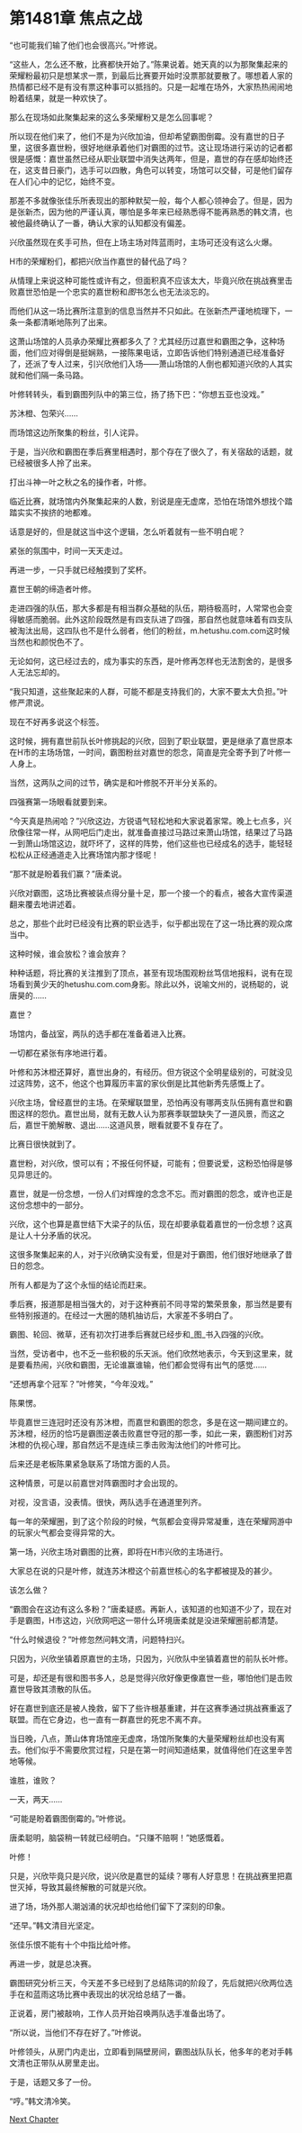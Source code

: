 # 第1481章 焦点之战

“也可能我们输了他们也会很高兴。”叶修说。

“这些人，怎么还不散，比赛都快开始了。”陈果说着。她天真的以为那聚集起来的荣耀粉最初只是想某求一票，到最后比赛要开始时没票那就要散了。哪想着人家的热情都已经不是有没有票这种事可以抵挡的。只是一起堆在场外，大家热热闹闹地盼着结果，就是一种欢快了。

那么在现场如此聚集起来的这么多荣耀粉又是怎么回事呢？

所以现在他们来了，他们不是为兴欣加油，但却希望霸图倒霉。没有嘉世的日子里，这很多嘉世粉，很好地继承着他们对霸图的过节。这让现场进行采访的记者都很是感慨：嘉世虽然已经从职业联盟中消失达两年，但是，嘉世的存在感却始终还在，这支昔日豪门，选手可以四散，角色可以转变，场馆可以交替，可是他们留存在人们心中的记忆，始终不变。

那差不多就像张佳乐所表现出的那种默契一般，每个人都心领神会了。但是，因为是张新杰，因为他的严谨认真，哪怕是多年来已经熟悉得不能再熟悉的韩文清，也被他最终确认了一番，确认大家的认知都没有偏差。

兴欣虽然现在炙手可热，但在上场主场对阵蓝雨时，主场可还没有这么火爆。

H市的荣耀粉们，都把兴欣当作嘉世的替代品了吗？

从情理上来说这种可能性或许有之，但面积真不应该太大，毕竟兴欣在挑战赛里击败嘉世恐怕是一个忠实的嘉世粉和*图*书怎么也无法淡忘的。

而他们从这一场比赛所注意到的信息当然并不只如此。在张新杰严谨地梳理下，一条一条都清晰地陈列了出来。

这萧山场馆的人员承办荣耀比赛都多久了？尤其经历过嘉世和霸图之争，这种场面，他们应对得倒是挺娴熟，一接陈果电话，立即告诉他们特别通道已经准备好了，还派了专人过来，引兴欣他们入场——萧山场馆的人倒也都知道兴欣的人其实就和他们隔一条马路。

叶修转转头，看到霸图列队中的第三位，扬了扬下巴：“你想五亚也没戏。”

苏沐橙、包荣兴……

而场馆这边所聚集的粉丝，引人诧异。

于是，当兴欣和霸图在季后赛里相遇时，那个存在了很久了，有关宿敌的话题，就已经被很多人拎了出来。

打出斗神一叶之秋之名的操作者，叶修。

临近比赛，就场馆内外聚集起来的人数，别说是座无虚席，恐怕在场馆外想找个踏踏实实不挨挤的地都难。

话意是好的，但是就这当中这个逻辑，怎么听着就有一些不明白呢？

紧张的氛围中，时间一天天走过。

再进一步，一只手就已经触摸到了奖杯。

嘉世王朝的缔造者叶修。

走进四强的队伍，那大多都是有相当群众基础的队伍，期待极高时，人常常也会变得敏感而脆弱。此外这阶段既然是有四支队进了四强，那自然也就意味着有四支队被淘汰出局，这四队也不是什么弱者，他们的粉丝，m.hetushu.com.com这时候当然也和颜悦色不了。

无论如何，这已经过去的，成为事实的东西，是叶修再怎样也无法割舍的，是很多人无法忘却的。

“我只知道，这些聚起来的人群，可能不都是支持我们的，大家不要太大负担。”叶修严肃说。

现在不好再多说这个标签。

这时候，拥有嘉世前队长叶修挑起的兴欣，回到了职业联盟，更是继承了嘉世原本在H市的主场场馆，一时间，霸图粉丝对嘉世的怨念，简直是完全寄予到了叶修一人身上。

当然，这两队之间的过节，确实是和叶修脱不开半分关系的。

四强赛第一场眼看就要到来。

“今天真是热闹哈？”兴欣这边，方锐语气轻松地和大家说着家常。晚上七点多，兴欣像往常一样，从网吧后门走出，就准备直接过马路过来萧山场馆，结果过了马路一到萧山场馆这边，就吓坏了，这样的阵势，他们这些也已经成名的选手，能轻轻松松从正经通道走入比赛场馆内那才怪呢！

“那不就是盼着我们赢？”唐柔说。

兴欣对霸图，这场比赛被装点得分量十足，那一个接一个的看点，被各大宣传渠道翻来覆去地讲述着。

总之，那些个此时已经没有比赛的职业选手，似乎都出现在了这一场比赛的观众席当中。

这种时候，谁会放松？谁会放弃？

种种话题，将比赛的关注推到了顶点，甚至有现场围观粉丝笃信地报料，说有在现场看到黄少天的hetushu.com.com身影。除此以外，说喻文州的，说杨聪的，说唐昊的……

嘉世？

场馆内，备战室，两队的选手都在准备着进入比赛。

一切都在紧张有序地进行着。

叶修和苏沐橙还算好，嘉世出身的，有经历。但方锐这个全明星级别的，可就没见过这阵势，这不，他这个也算履历丰富的家伙倒是比其他新秀先感慨上了。

兴欣主场，曾经嘉世的主场。在荣耀联盟里，恐怕再没有哪两支队伍拥有嘉世和霸图这样的怨仇。嘉世出局，就有无数人认为那赛季联盟缺失了一道风景，而这之后，嘉世干脆解散、退出……这道风景，眼看就要不复存在了。

比赛日很快就到了。

嘉世粉，对兴欣，恨可以有；不报任何怀疑，可能有；但要说爱，这粉恐怕得是够见异思迁的。

嘉世，就是一份念想，一份人们对辉煌的念念不忘。而对霸图的怨念，或许也正是这份念想中的一部分。

兴欣，这个也算是嘉世结下大梁子的队伍，现在却要承载着嘉世的一份念想？这真是让人十分矛盾的状况。

这很多聚集起来的人，对于兴欣确实没有爱，但是对于霸图，他们很好地继承了昔日的怨念。

所有人都是为了这个永恒的结论而赶来。

季后赛，报道那是相当强大的，对于这种赛前不同寻常的繁荣景象，那当然是要有些特别报道的。在经过一大圈的随机抽访后，大家差不多明白了。

霸图、轮回、微草，还有初次打进季后赛就已经步和_图_书入四强的兴欣。

当然，受访者中，也不乏一些积极的乐天派。他们欣然地表示，今天到这里来，就是要看热闹，兴欣和霸图，无论谁赢谁输，他们都会觉得有出气的感觉……

“还想再拿个冠军？”叶修笑，“今年没戏。”

陈果愣。

毕竟嘉世三连冠时还没有苏沐橙，而嘉世和霸图的怨念，多是在这一期间建立的。苏沐橙，经历的恰巧是霸图逆袭击败嘉世夺冠的那一季，如此一来，霸图粉们对苏沐橙的仇视心理，那自然远不是连续三季击败淘汰他们的叶修可比。

后来还是老板陈果紧急联系了场馆方面的人员。

这种情景，可是以前嘉世对阵霸图时才会出现的。

对视，没言语，没表情。很快，两队选手在通道里列齐。

每一年的荣耀圈，到了这个阶段的时候，气氛都会变得异常凝重，连在荣耀网游中的玩家火气都会变得异常的大。

第一场，兴欣主场对霸图的比赛，即将在H市兴欣的主场进行。

大家总在说的只是叶修，就连苏沐橙这个前嘉世核心的名字都被提及的甚少。

该怎么做？

“霸图会在这边有这么多粉？”唐柔疑惑。再新人，该知道的也知道不少了，现在对手是霸图，H市这边，兴欣网吧这一带什么环境唐柔就是没进荣耀圈前都清楚。

“什么时候退役？”叶修忽然问韩文清，问题特扫兴。

只因为，兴欣坐镇着原嘉世的主场，只因为，兴欣队中坐镇着嘉世的前队长叶修。

可是，却还是有很和图书多人，总是觉得兴欣好像更像嘉世一些，哪怕他们是击败嘉世导致其溃散的队伍。

好在嘉世到底还是被人挽救，留下了些许根基重建，并在这赛季通过挑战赛重返了联盟。而在它身边，也一直有一群嘉世的死忠不离不弃。

当日晚，八点，萧山体育场馆座无虚席，场馆所聚集的大量荣耀粉丝却也没有离去。他们似乎不需要欣赏过程，只是在第一时间知道结果，就值得他们在这里辛苦地等候。

谁胜，谁败？

一天，两天……

“可能是盼着霸图倒霉的。”叶修说。

唐柔聪明，脑袋稍一转就已经明白。“只赚不赔啊！”她感慨着。

叶修！

只是，兴欣毕竟只是兴欣，说兴欣是嘉世的延续？哪有人好意思！在挑战赛里把嘉世灭掉，导致其最终解散的可就是兴欣。

进了场，场外那人潮汹涌的状况却也给他们留下了深刻的印象。

“还早。”韩文清目光坚定。

张佳乐恨不能有十个中指比给叶修。

再进一步，就是总决赛。

霸图研究分析三天，今天差不多已经到了总结陈词的阶段了，先后就把兴欣两位选手在和蓝雨这场比赛中表现出的状况给总结了一番。

正说着，房门被敲响，工作人员开始召唤两队选手准备出场了。

“所以说，当他们不存在好了。”叶修说。

叶修领头，从房门内走出，立即看到隔壁房间，霸图战队队长，他多年的老对手韩文清也正带队从房里走出。

于是，话题又多了一份。

“哼。”韩文清冷笑。



[Next Chapter](%E7%AC%AC1482%E7%AB%A0%20%E9%80%80%E8%AE%A9.md)